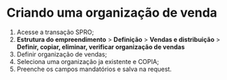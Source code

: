 # Criando uma organização de venda

1. Acesse a transação SPRO;
2. **Estrutura do empreendimento** > **Definição** > **Vendas e distribuição** > **Definir, copiar, eliminar, verificar organização de vendas**
3. Definir organização de vendas;
4. Seleciona uma organização ja existente e COPIA; 
5. Preenche os campos mandatórios e salva na request.